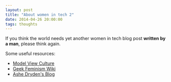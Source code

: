 ```yaml
---
layout: post
title: "About women in tech 2"
date: 2014-04-26 20:00:00
tags: thoughts
---
```


If you think the world needs yet another women in tech blog post **written by a
man**, please think again.

Some useful resources:

* [Model View Culture](http://modelviewculture.com)
* [Geek Feminism Wiki](http://geekfeminism.wikia.com/wiki/Geek_Feminism_Wiki)
* [Ashe Dryden's Blog](http://www.ashedryden.com)
